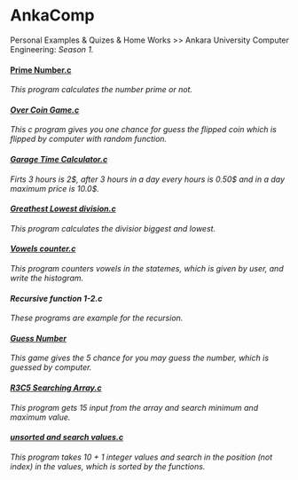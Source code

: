 # AnkaComp
Personal Examples & Quizes & Home Works >> Ankara University Computer Engineering:<i> Season 1.</i> 
</br>
<h4><a href="Prime Numbers.c">Prime Number.c</a></h4><i> This program calculates the number prime or not.
  <h4><a href="Over Coin Game.c">Over Coin Game.c</a></h4><i> This c program gives you one chance for guess the flipped coin which is flipped by computer with random function.</i></br>
<h4><a href="Garage Time Calculator.c">Garage Time Calculator.c</h4></a><i> Firts 3 hours is 2$, after 3 hours in a day every hours is 0.50$ and in a day maximum price is 10.0$.</i></br>
<h4><a href="Greathest Lowest division.c">Greathest Lowest division.c</a></h4><i> This program calculates the divisior biggest and lowest.</i></br>
<h4><a href="Vowels counter.c">Vowels counter.c</h4></a><i> This program counters vowels in the statemes, which is given by user, and write the histogram.</i></br>
<h4>Recursive function 1-2.c</h4><i> These programs are example for the recursion.</i></br>
<h4><a href="guess number.c">Guess Number</h4></a><i> This game gives the 5 chance for you may guess the number, which is guessed by computer.</i></br>
<h4><a href="R3C5 Searching Array.c">R3C5 Searching Array.c</h4></a><i> This program gets 15 input from the array and search minimum and maximum value.</i>
<h4><a href="unsorted and search values.c">unsorted and search values.c</h4></a><i> This program takes 10 + 1 integer values and search in the position (not index) in the values, which is sorted by the functions.</i>
